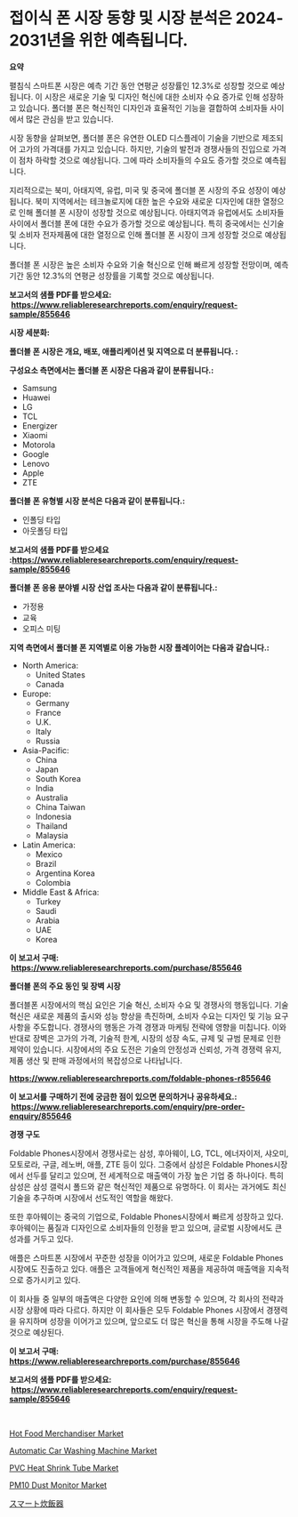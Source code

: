 <p><h1>접이식 폰 시장 동향 및 시장 분석은 2024-2031년을 위한 예측됩니다.</h1></p><p><strong>요약</strong></p>
<p><p>펼침식 스마트폰 시장은 예측 기간 동안 연평균 성장률인 12.3%로 성장할 것으로 예상됩니다. 이 시장은 새로운 기술 및 디자인 혁신에 대한 소비자 수요 증가로 인해 성장하고 있습니다. 폴더블 폰은 혁신적인 디자인과 효율적인 기능을 결합하여 소비자들 사이에서 많은 관심을 받고 있습니다.</p><p>시장 동향을 살펴보면, 폴더블 폰은 유연한 OLED 디스플레이 기술을 기반으로 제조되어 고가의 가격대를 가지고 있습니다. 하지만, 기술의 발전과 경쟁사들의 진입으로 가격이 점차 하락할 것으로 예상됩니다. 그에 따라 소비자들의 수요도 증가할 것으로 예측됩니다.</p><p>지리적으로는 북미, 아태지역, 유럽, 미국 및 중국에 폴더블 폰 시장의 주요 성장이 예상됩니다. 북미 지역에서는 테크놀로지에 대한 높은 수요와 새로운 디자인에 대한 열정으로 인해 폴더블 폰 시장이 성장할 것으로 예상됩니다. 아태지역과 유럽에서도 소비자들 사이에서 폴더블 폰에 대한 수요가 증가할 것으로 예상됩니다. 특히 중국에서는 신기술 및 소비자 전자제품에 대한 열정으로 인해 폴더블 폰 시장이 크게 성장할 것으로 예상됩니다.</p><p>폴더블 폰 시장은 높은 소비자 수요와 기술 혁신으로 인해 빠르게 성장할 전망이며, 예측 기간 동안 12.3%의 연평균 성장률을 기록할 것으로 예상됩니다.</p></p>
<p><strong>보고서의 샘플 PDF를 받으세요: &nbsp;<a href="https://www.reliableresearchreports.com/enquiry/request-sample/855646">https://www.reliableresearchreports.com/enquiry/request-sample/855646</a></strong></p>
<p><strong>시장 세분화:</strong></p>
<p><strong> 폴더블 폰 시장은 개요, 배포, 애플리케이션 및 지역으로 더 분류됩니다. :</strong></p>
<p><strong>구성요소 측면에서는 폴더블 폰 시장은 다음과 같이 분류됩니다.:</strong></p>
<p><ul><li>Samsung</li><li>Huawei</li><li>LG</li><li>TCL</li><li>Energizer</li><li>Xiaomi</li><li>Motorola</li><li>Google</li><li>Lenovo</li><li>Apple</li><li>ZTE</li></ul></p>
<p><strong> 폴더블 폰 유형별 시장 분석은 다음과 같이 분류됩니다.:</strong></p>
<p><ul><li>인폴딩 타입</li><li>아웃폴딩 타입</li></ul></p>
<p><strong>보고서의 샘플 PDF를 받으세요 :<a href="https://www.reliableresearchreports.com/enquiry/request-sample/855646">https://www.reliableresearchreports.com/enquiry/request-sample/855646</a></strong></p>
<p><strong> 폴더블 폰 응용 분야별 시장 산업 조사는 다음과 같이 분류됩니다.:</strong></p>
<p><ul><li>가정용</li><li>교육</li><li>오피스 미팅</li></ul></p>
<p><strong>지역 측면에서 폴더블 폰 지역별로 이용 가능한 시장 플레이어는 다음과 같습니다.:</strong></p>
<p><ul>
    <li>
        North America:
        <ul>
            <li>United States</li>
            <li>Canada</li>
        </ul>
    </li>
    <li>
        Europe:
        <ul>
            <li>Germany</li>
            <li>France</li>
            <li>U.K.</li>
            <li>Italy</li>
            <li>Russia</li>
        </ul>
    </li>
    <li>
        Asia-Pacific:
        <ul>
            <li>China</li>
            <li>Japan</li>
            <li>South Korea</li>
            <li>India</li>
            <li>Australia</li>
            <li>China Taiwan</li>
            <li>Indonesia</li>
            <li>Thailand</li>
            <li>Malaysia</li>
        </ul>
    </li>
    <li>
        Latin America:
        <ul>
            <li>Mexico</li>
            <li>Brazil</li>
            <li>Argentina Korea</li>
            <li>Colombia</li>
        </ul>
    </li>
    <li>
        Middle East & Africa:
        <ul>
            <li>Turkey</li>
            <li>Saudi</li>
            <li>Arabia</li>
            <li>UAE</li>
            <li>Korea</li>
        </ul>
    </li>
    </ul></p>
<p><strong>이 보고서 구매: &nbsp;<a href="https://www.reliableresearchreports.com/purchase/855646">https://www.reliableresearchreports.com/purchase/855646</a></strong></p>
<p><strong>폴더블 폰의 주요 동인 및 장벽 시장</strong></p>
<p><p>폴더블폰 시장에서의 핵심 요인은 기술 혁신, 소비자 수요 및 경쟁사의 행동입니다. 기술 혁신은 새로운 제품의 출시와 성능 향상을 촉진하며, 소비자 수요는 디자인 및 기능 요구사항을 주도합니다. 경쟁사의 행동은 가격 경쟁과 마케팅 전략에 영향을 미칩니다. 이와 반대로 장벽은 고가의 가격, 기술적 한계, 시장의 성장 속도, 규제 및 규범 문제로 인한 제약이 있습니다. 시장에서의 주요 도전은 기술의 안정성과 신뢰성, 가격 경쟁력 유지, 제품 생산 및 판매 과정에서의 복잡성으로 나타납니다.</p></p>
<p><strong><a href="https://www.reliableresearchreports.com/foldable-phones-r855646">https://www.reliableresearchreports.com/foldable-phones-r855646</a></strong></p>
<p><strong>이 보고서를 구매하기 전에 궁금한 점이 있으면 문의하거나 공유하세요.: &nbsp;<a href="https://www.reliableresearchreports.com/enquiry/pre-order-enquiry/855646">https://www.reliableresearchreports.com/enquiry/pre-order-enquiry/855646</a></strong></p>
<p><strong>경쟁 구도</strong></p>
<p><p>Foldable Phones시장에서 경쟁사로는 삼성, 후아웨이, LG, TCL, 에너자이저, 샤오미, 모토로라, 구글, 레노버, 애플, ZTE 등이 있다. 그중에서 삼성은 Foldable Phones시장에서 선두를 달리고 있으며, 전 세계적으로 매출액이 가장 높은 기업 중 하나이다. 특히 삼성은 삼성 갤럭시 폴드와 같은 혁신적인 제품으로 유명하다. 이 회사는 과거에도 최신 기술을 추구하며 시장에서 선도적인 역할을 해왔다.</p><p>또한 후아웨이는 중국의 기업으로, Foldable Phones시장에서 빠르게 성장하고 있다. 후아웨이는 품질과 디자인으로 소비자들의 인정을 받고 있으며, 글로벌 시장에서도 큰 성과를 거두고 있다.</p><p>애플은 스마트폰 시장에서 꾸준한 성장을 이어가고 있으며, 새로운 Foldable Phones 시장에도 진출하고 있다. 애플은 고객들에게 혁신적인 제품을 제공하여 매출액을 지속적으로 증가시키고 있다.</p><p>이 회사들 중 일부의 매출액은 다양한 요인에 의해 변동할 수 있으며, 각 회사의 전략과 시장 상황에 따라 다르다. 하지만 이 회사들은 모두 Foldable Phones 시장에서 경쟁력을 유지하며 성장을 이어가고 있으며, 앞으로도 더 많은 혁신을 통해 시장을 주도해 나갈 것으로 예상된다.</p></p>
<p><strong>이 보고서 구매: &nbsp; <a href="https://www.reliableresearchreports.com/purchase/855646">https://www.reliableresearchreports.com/purchase/855646</a></strong></p>
<p><strong>보고서의 샘플 PDF를 받으세요: &nbsp;<a href="https://www.reliableresearchreports.com/enquiry/request-sample/855646">https://www.reliableresearchreports.com/enquiry/request-sample/855646</a></strong><strong></strong></p>
<p>&nbsp;</p>
<p><p><a href="https://github.com/eeaveuhhh/Market-Research-Report-List-2/blob/main/hot-food-merchandiser-market.md">Hot Food Merchandiser Market</a></p><p><a href="https://github.com/khayangel/Market-Research-Report-List-2/blob/main/automatic-car-washing-machine-market.md">Automatic Car Washing Machine Market</a></p><p><a href="https://issuu.com/reportprime-2/docs/pvc-heat-shrink-tube-market-size-2030.pptx">PVC Heat Shrink Tube Market</a></p><p><a href="https://view.publitas.com/reportprime-1/pm10-dust-monitor-market-size-share-trends-analysis-report-by-application-regional-outlook-competitive-strategies-and-segment-forecasts-2024-2031/">PM10 Dust Monitor Market</a></p><p><a href="https://github.com/qwpelcjko9242629/Market-Research-Report-List-1/blob/main/665522421326.md">スマート炊飯器</a></p></p>